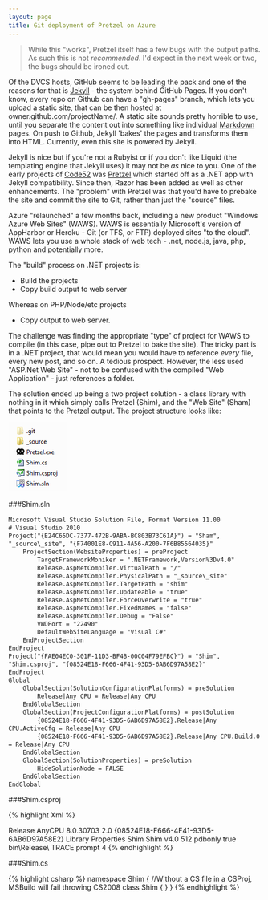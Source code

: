 ```yaml
---
layout: page
title: Git deployment of Pretzel on Azure
---
```


> While this "works", Pretzel itself has a few bugs with the output paths. As such this is not *recommended*. I'd expect in the next week or two, the bugs should be ironed out.

Of the DVCS hosts, GitHub seems to be leading the pack and one of the reasons for that is [Jekyll](https://github.com/mojombo/jekyll/) - the system behind GitHub Pages. If you don't know, every repo on Github can have a "gh-pages" branch, which lets you upload a static site, that can be then hosted at owner.github.com/projectName/. A static site sounds pretty horrible to use, until you separate the content out into something like individual [Markdown](http://daringfireball.net/projects/markdown/) pages. On push to Github, Jekyll 'bakes' the pages and transforms them into HTML. Currently, even this site is powered by Jekyll.

Jekyll is nice but if you're not a Rubyist or if you don't like Liquid (the templating engine that Jekyll uses) it may not be *as* nice to you. One of the early projects of [Code52](http://code52.org/) was [Pretzel](http://code52.org/pretzel/) which started off as a .NET app with Jekyll compatibility. Since then, Razor has been added as well as other enhancements. The "problem" with Pretzel was that you'd have to prebake the site and commit the site to Git, rather than just the "source" files.

Azure "relaunched" a few months back, including a new product "Windows Azure Web Sites" (WAWS). WAWS is essentially Microsoft's version of AppHarbor or Heroku - Git (or TFS, or FTP) deployed sites "to the cloud". WAWS lets you use a whole stack of web tech - .net, node.js, java, php, python and potentially more.

The "build" process on .NET projects is:  

* Build the projects
* Copy build output to web server

Whereas on PHP/Node/etc projects

* Copy output to web server.

The challenge was finding the appropriate "type" of project for WAWS to compile (in this case, pipe out to Pretzel to bake the site). The tricky part is in a .NET project, that would mean you would have to reference *every* file, every new post, and so on. A tedious prospect. However, the less used "ASP.Net Web Site" - not to be confused with the compiled "Web Application" - just references a folder.

The solution ended up being a two project solution - a class library with nothing in it which simply calls Pretzel (Shim), and the "Web Site" (Sham) that points to the Pretzel output. The project structure looks like:

![](/images/postimages/shimsham.png)

###Shim.sln
	
	Microsoft Visual Studio Solution File, Format Version 11.00
	# Visual Studio 2010
	Project("{E24C65DC-7377-472B-9ABA-BC803B73C61A}") = "Sham", "_source\_site", "{F74001E8-C911-4A56-A200-7F6B85564035}"
		ProjectSection(WebsiteProperties) = preProject
			TargetFrameworkMoniker = ".NETFramework,Version%3Dv4.0"
			Release.AspNetCompiler.VirtualPath = "/"
			Release.AspNetCompiler.PhysicalPath = "_source\_site"
			Release.AspNetCompiler.TargetPath = "shim"
			Release.AspNetCompiler.Updateable = "true"
			Release.AspNetCompiler.ForceOverwrite = "true"
			Release.AspNetCompiler.FixedNames = "false"
			Release.AspNetCompiler.Debug = "False"
			VWDPort = "22490"
			DefaultWebSiteLanguage = "Visual C#"
		EndProjectSection
	EndProject
	Project("{FAE04EC0-301F-11D3-BF4B-00C04F79EFBC}") = "Shim", "Shim.csproj", "{08524E18-F666-4F41-93D5-6AB6D97A58E2}"
	EndProject
	Global
		GlobalSection(SolutionConfigurationPlatforms) = preSolution
			Release|Any CPU = Release|Any CPU
		EndGlobalSection
		GlobalSection(ProjectConfigurationPlatforms) = postSolution
			{08524E18-F666-4F41-93D5-6AB6D97A58E2}.Release|Any CPU.ActiveCfg = Release|Any CPU
			{08524E18-F666-4F41-93D5-6AB6D97A58E2}.Release|Any CPU.Build.0 = Release|Any CPU
		EndGlobalSection
		GlobalSection(SolutionProperties) = preSolution
			HideSolutionNode = FALSE
		EndGlobalSection
	EndGlobal

###Shim.csproj

{% highlight Xml %}
<?xml version="1.0" encoding="utf-8"?>
<Project ToolsVersion="4.0" DefaultTargets="Build" xmlns="http://schemas.microsoft.com/developer/msbuild/2003">
  <PropertyGroup>
    <Configuration Condition=" '$(Configuration)' == '' ">Release</Configuration>
    <Platform Condition=" '$(Platform)' == '' ">AnyCPU</Platform>
    <ProductVersion>8.0.30703</ProductVersion>
    <SchemaVersion>2.0</SchemaVersion>
    <ProjectGuid>{08524E18-F666-4F41-93D5-6AB6D97A58E2}</ProjectGuid>
    <OutputType>Library</OutputType>
    <AppDesignerFolder>Properties</AppDesignerFolder>
    <RootNamespace>Shim</RootNamespace>
    <AssemblyName>Shim</AssemblyName>
    <TargetFrameworkVersion>v4.0</TargetFrameworkVersion>
    <FileAlignment>512</FileAlignment>
  </PropertyGroup>
  <PropertyGroup Condition=" '$(Configuration)|$(Platform)' == 'Release|AnyCPU' ">
    <DebugType>pdbonly</DebugType>
    <Optimize>true</Optimize>
    <OutputPath>bin\Release\</OutputPath>
    <DefineConstants>TRACE</DefineConstants>
    <ErrorReport>prompt</ErrorReport>
    <WarningLevel>4</WarningLevel>
  </PropertyGroup>
  <ItemGroup>
    <Reference Include="System.Core" />
    <Compile Include="Shim.cs" />
    <Content Include="Pretzel.exe" />
  </ItemGroup>
  <Import Project="$(MSBuildToolsPath)\Microsoft.CSharp.targets" />
  <Target Name="AfterBuild">
    <Exec Command="pretzel.exe bake -t Razor -d _source" />
  </Target>
</Project>
{% endhighlight %}

###Shim.cs	

{% highlight csharp %}
namespace Shim
{
	//Without a CS file in a CSProj, MSBuild will fail throwing CS2008 
    class Shim
    {
    }
}
{% endhighlight %}